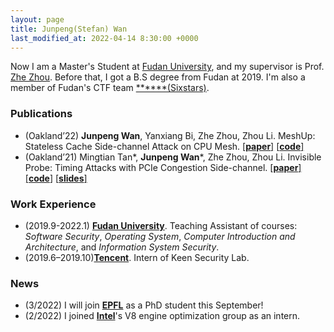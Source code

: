 ```yaml
---
layout: page
title: Junpeng(Stefan) Wan
last_modified_at: 2022-04-14 8:30:00 +0000
---
```


Now I am a Master's Student at [Fudan University](https://www.fudan.edu.cn/en/), and my supervisor is Prof. [Zhe Zhou](https://cs.fudan.edu.cn/0b/f1/c24865a265201/page.htm).
Before that, I got a B.S degree from Fudan at 2019. I'm also a member of Fudan's CTF team [\*\*\*\*\*\*(Sixstars)](https://github.com/sixstars).

### Publications
+ (Oakland’22) **Junpeng Wan**, Yanxiang Bi, Zhe Zhou, Zhou Li. MeshUp: Stateless Cache Side-channel Attack on CPU Mesh. [[**paper**]](/files/MeshUp.pdf) [[**code**]](https://github.com/stefan1wan/MeshUp)
+ (Oakland’21) Mingtian Tan\*, **Junpeng Wan**\*, Zhe Zhou, Zhou Li. Invisible Probe: Timing Attacks with PCIe Congestion Side-channel. [[**paper**]](/files/InvisibleProbe.pdf) [[**code**]](https://github.com/stefan1wan/InvisibleProbe) [[**slides**]](/files/InvisibleProbe.key)

### Work Experience
+ (2019.9-2022.1) [**Fudan University**](https://www.fudan.edu.cn/en/). Teaching Assistant of courses: *Software Security*, *Operating System*, *Computer Introduction and Architecture*, and *Information System Security*.
+ (2019.6–2019.10)[**Tencent**](https://www.tencent.com/en-us/). Intern of Keen Security Lab. 
<!-- + (Intel) Intern of SSE-WPE-JS Optimization department.
<span style="color: skyblue;">
*start from 2022.2*</span> -->

<!-- ### Awards
+  -->

<!-- 
+ (Students Services) Guanghua Company at Fudan University [2015.10-2019.1] -->
### News
+ (3/2022) I will join [**EPFL**](https://www.epfl.ch/en/) as a PhD student this September!
+ (2/2022) I joined [**Intel**](https://www.intel.com/content/www/us/en/homepage.html)'s V8 engine optimization group as an intern. 
